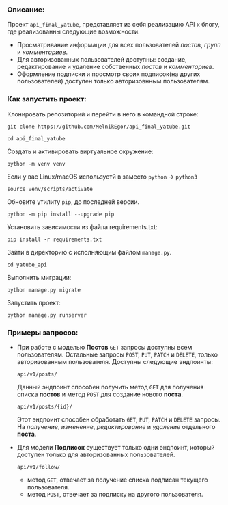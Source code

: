 ### Описание:

Проект `api_final_yatube`, представляет из себя реализацию API к блогу, где
реализованны следующие возможности:
* Просматривание информации для всех пользователей _постов_, _групп_ и _комментариев_.
* Для авторизованных пользователей доступны: 
    создание, редактирование и удаление собственных _постов_ и _комментариев_.
* Оформление подписки и просмотр своих подписок(на других пользователей) доступен только авторизовнным пользователям.


### Как запустить проект:

Клонировать репозиторий и перейти в него в командной строке:

```
git clone https://github.com/MelnikEgor/api_final_yatube.git
```

```
cd api_final_yatube
```

Cоздать и активировать виртуальное окружение:

```
python -m venv venv
```
Если у вас Linux/macOS используетй в заместо `python` -> `python3`

```
source venv/scripts/activate
```

Обновите утилиту `pip`, до последней версии.

```
python -m pip install --upgrade pip
```

Установить зависимости из файла requirements.txt:

```
pip install -r requirements.txt
```
Зайти в директорию с исполняющим файлом `manage.py`.

```
cd yatube_api
```

Выполнить миграции:

```
python manage.py migrate
```

Запустить проект:

```
python manage.py runserver
```


### Примеры запросов:

* При работе с моделью __Постов__ `GET` запросы доступны всем пользователям. Остальные запросы `POST`, `PUT`, `PATCH` и `DELETE`, только авторизованным пользователя.
    Доступны следующие эндпоинты:

    ```
    api/v1/posts/
    ```

    Данный эндпоинт способен получить метод `GET` для получения списка __постов__ и метод `POST` для создание нового __поста__.


    ```
    api/v1/posts/{id}/
    ```

    Этот эндпоинт способен обработать `GET`, `PUT`, `PATCH` и `DELETE` запросы. На _получение_, _изменение_, _редактирование_ и _удаление_ отдельного __поста__.


* Для модели __Подписок__ существует только одни эндпоинт, который доступен только для авторизованных пользователей.

    ```
    api/v1/follow/
    ```

    - метод `GET`, отвечает за получение списка подписан текущего пользователя.
    - метод `POST`, отвечает за подписку на другого пользователя.
